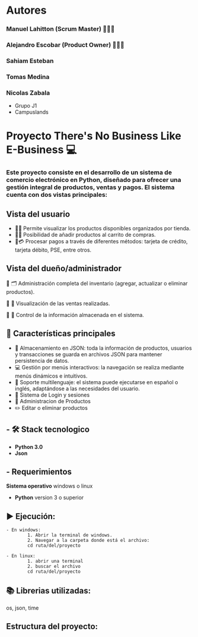 # Autores

### Manuel Lahitton (Scrum Master)    👨🏻‍💼
### Alejandro Escobar (Product Owner) 👩🏽‍💼
### Sahiam Esteban
### Tomas Medina
### Nicolas Zabala

- Grupo J1
- Campuslands


# Proyecto There's No Business Like E-Business 💻

### Este proyecto consiste en el desarrollo de un sistema de comercio electrónico en Python, diseñado para ofrecer una gestión integral de productos, ventas y pagos. El sistema cuenta con dos vistas principales:

## Vista del usuario

 - 🔹📖 Permite visualizar los productos disponibles organizados por tienda.
 - 🔹🛒 Posibilidad de añadir productos al carrito de compras.
 - 🔹💳 Procesar pagos a través de diferentes métodos: tarjeta de crédito, tarjeta débito, PSE, entre otros.

## Vista del dueño/administrador

 🔹 🗂️ Administración completa del inventario (agregar, actualizar o eliminar productos).

 🔹 📖 Visualización de las ventas realizadas.

 🔹 📙 Control de la información almacenada en el sistema.

## 🚀 Características principales

 - 💾 Almacenamiento en JSON: toda la información de productos, usuarios y transacciones se guarda en archivos JSON para mantener persistencia de datos.
 - 💻 Gestión por menús interactivos: la navegación se realiza mediante menús dinámicos e intuitivos.
 - 🗽 Soporte multilenguaje: el sistema puede ejecutarse en español o inglés, adaptándose a las necesidades del usuario.
 - 👥 Sistema de Login y sesiones
 - 📒 Administracion de Productos
 - ✏️ Editar o eliminar productos

 ## - 🛠️ Stack tecnologico

 - **Python 3.0**
 - **Json**

 ## - Requerimientos

 **Sistema operativo** windows o linux
 - **Python** version 3 o superior

 ## ▶️ Ejecución:

    - En windows:
            1. Abrir la terminal de windows.
            2. Navegar a la carpeta donde está el archivo:
            cd ruta/del/proyecto
    
    - En linux:
            1. abrir una terminal
            2. buscar el archivo
            cd ruta/del/proyecto

## 📚 Librerias utilizadas:

os, json, time

## Estructura del proyecto:


